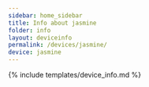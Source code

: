 ```yaml
---
sidebar: home_sidebar
title: Info about jasmine
folder: info
layout: deviceinfo
permalink: /devices/jasmine/
device: jasmine
---
```

{% include templates/device_info.md %}
